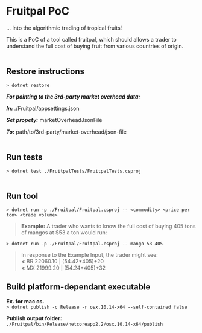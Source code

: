 # Fruitpal PoC
... Into the algorithmic trading of tropical fruits!

This is a PoC of a tool called fruitpal, which should allows a trader to understand the full cost of buying fruit from various countries of origin.
<br><br>
## Restore instructions
`> dotnet restore`

***For pointing to the 3rd-party market overhead data:***

***In:*** ./Fruitpal/appsettings.json 

***Set propety:*** marketOverheadJsonFile 

***To:*** path/to/3rd-party/market-overhead/json-file
<br><br>
## Run tests
`> dotnet test ./FruitpalTests/FruitpalTests.csproj`
<br><br>
## Run tool
`> dotnet run -p ./Fruitpal/Fruitpal.csproj -- <commodity> <price per ton> <trade volume>`

>**Example:** A trader who wants to know the full cost of buying 405 tons of mangos at $53 a ton would run:<br>

`> dotnet run -p ./Fruitpal/Fruitpal.csproj -- mango 53 405` <br>

>In response to the Example Input, the trader might see:<br>
**<** BR 22060.10 | (54.42\*405)+20<br>
**<** MX 21999.20 | (54.24\*405)+32


## Build platform-dependant executable
**Ex. for mac os.**<br>
`> dotnet publish -c Release -r osx.10.14-x64 --self-contained false`

**Publish output folder:**<br>
`./Fruitpal/bin/Release/netcoreapp2.2/osx.10.14-x64/publish`